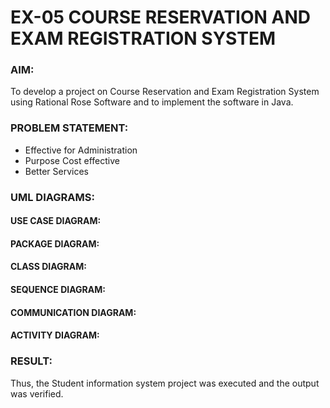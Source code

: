 # EX-05 COURSE RESERVATION AND EXAM REGISTRATION SYSTEM
### AIM:
To develop a project on Course Reservation and Exam Registration System using Rational Rose Software and to implement the software in Java.
### PROBLEM STATEMENT:
- Effective for Administration
- Purpose Cost effective
- Better Services
### UML DIAGRAMS:
#### USE CASE DIAGRAM:
<div align="center">


</div>

#### PACKAGE DIAGRAM:
<div align="center">


</div>

#### CLASS DIAGRAM:
<div align="center">


</div>

#### SEQUENCE DIAGRAM:
<div align="center">


</div>

#### COMMUNICATION DIAGRAM:
<div align="center">


</div>

#### ACTIVITY DIAGRAM:
<div align="center">


</div>

### RESULT:
Thus, the Student information system project was executed and the output was verified.
